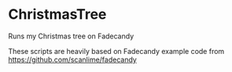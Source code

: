 # ChristmasTree
Runs my Christmas tree on Fadecandy

These scripts are heavily based on Fadecandy example code from https://github.com/scanlime/fadecandy
